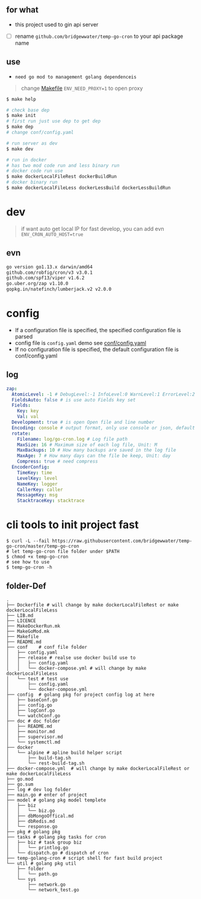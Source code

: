 ## for what

- this project used to gin api server
- [ ] rename `github.com/bridgewwater/temp-go-cron` to your api package name

## use

- `need go mod to management golang dependenceis`

> change [Makefile](Makefile) `ENV_NEED_PROXY=1` to open proxy

```sh
$ make help

# check base dep
$ make init
# first run just use dep to get dep
$ make dep
# change conf/config.yaml

# run server as dev
$ make dev

# run in docker
# has two mod code run and less binary run
# docker code run use
$ make dockerLocalFileRest dockerBuildRun
# docker binary run
$ make dockerLocalFileLess dockerLessBuild dockerLessBuildRun
```

# dev

> if want auto get local IP for fast develop, you can add evn `ENV_CRON_AUTO_HOST=true`

## evn

```bash
go version go1.13.x darwin/amd64
github.com/robfig/cron/v3 v3.0.1
github.com/spf13/viper v1.6.2
go.uber.org/zap v1.10.0
gopkg.in/natefinch/lumberjack.v2 v2.0.0
```

# config

- If a configuration file is specified, the specified configuration file is parsed
- config file is `config.yaml` demo see [conf/config.yaml](conf/config.yaml)
- If no configuration file is specified, the default configuration file is conf/config.yaml

## log

```yaml
zap:
  AtomicLevel: -1 # DebugLevel:-1 InfoLevel:0 WarnLevel:1 ErrorLevel:2
  FieldsAuto: false # is use auto Fields key set
  Fields:
    Key: key
    Val: val
  Development: true # is open Open file and line number
  Encoding: console # output format, only use console or json, default is console
  rotate:
    Filename: log/go-cron.log # Log file path
    MaxSize: 16 # Maximum size of each log file, Unit: M
    MaxBackups: 10 # How many backups are saved in the log file
    MaxAge: 7 # How many days can the file be keep, Unit: day
    Compress: true # need compress
  EncoderConfig:
    TimeKey: time
    LevelKey: level
    NameKey: logger
    CallerKey: caller
    MessageKey: msg
    StacktraceKey: stacktrace
```

# cli tools to init project fast

```
$ curl -L --fail https://raw.githubusercontent.com/bridgewwater/temp-go-cron/master/temp-go-cron
# let temp-go-cron file folder under $PATH
$ chmod +x temp-go-cron
# see how to use
$ temp-go-cron -h
```

## folder-Def

```
.
├── Dockerfile # will change by make dockerLocalFileRest or make dockerLocalFileLess
├── LIB.md
├── LICENCE
├── MakeDockerRun.mk
├── MakeGoMod.mk
├── Makefile
├── README.md
├── conf    # conf file folder 
│   ├── config.yaml
│   ├── release # realse use docker build use to
│   │   ├── config.yaml
│   │   └── docker-compose.yml # will change by make dockerLocalFileLess
│   └── test # test use
│       ├── config.yaml
│       └── docker-compose.yml
├── config  # golang pkg for project config log at here
│   ├── baseConf.go
│   ├── config.go
│   ├── logConf.go
│   └── watchConf.go
├── doc # doc folder
│   ├── README.md
│   ├── monitor.md
│   ├── supervisor.md
│   └── systemctl.md
├── docker
│   └── alpine # apline build helper script
│       ├── build-tag.sh
│       └── rest-build-tag.sh
├── docker-compose.yml  # will change by make dockerLocalFileRest or make dockerLocalFileLess
├── go.mod
├── go.sum
├── log # dev log folder
├── main.go # enter of project
├── model # golang pkg model templete
│   ├── biz
│   │   └── biz.go
│   ├── dbMongoOffical.md
│   ├── dbRedis.md
│   └── response.go
├── pkg # golang pkg
├── tasks # golang pkg tasks for cron
│   ├── biz # task group biz
│   │   └── printlog.go
│   └── dispatch.go # dispatch of cron
├── temp-golang-cron # script shell for fast build project
└── util # golang pkg util
    ├── folder
    │   └── path.go
    └── sys
        ├── network.go
        └── network_test.go
```

